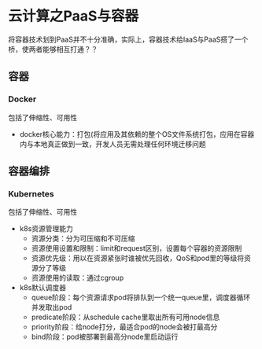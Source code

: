 # 云计算之PaaS与容器
将容器技术划到PaaS并不十分准确，实际上，容器技术给IaaS与PaaS搭了一个桥，使两者能够相互打通？？

## 容器
### Docker
包括了伸缩性、可用性
* docker核心能力：打包(将应用及其依赖的整个OS文件系统打包，应用在容器内与本地真正做到一致，开发人员无需处理任何环境迁移问题

## 容器编排
### Kubernetes
包括了伸缩性、可用性
* k8s资源管理能力
  * 资源分类：分为可压缩和不可压缩
  * 资源使用设置和限制：limit和request区别，设置每个容器的资源限制
  * 资源优先级：用以在资源紧张时谁被优先回收，QoS和pod里的等级将资源分了等级
  * 资源使用的读取：通过cgroup
* k8s默认调度器
  * queue阶段：每个资源请求pod将排队到一个统一queue里，调度器循环并发取出pod
  * predicate阶段：从schedule cache里取出所有可用node信息
  * priority阶段：给node打分，最适合pod的node会被打最高分
  * bind阶段：pod被部署到最高分node里启动运行